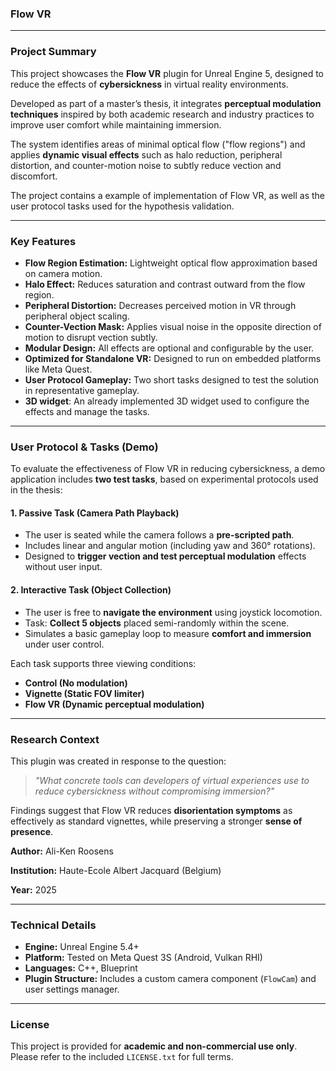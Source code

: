 ### Flow VR

---

### Project Summary

This project showcases the **Flow VR** plugin for Unreal Engine 5, designed to reduce the effects of **cybersickness** in virtual reality environments.

Developed as part of a master’s thesis, it integrates **perceptual modulation techniques** inspired by both academic research and industry practices to improve user comfort while maintaining immersion.

The system identifies areas of minimal optical flow ("flow regions") and applies **dynamic visual effects** such as halo reduction, peripheral distortion, and counter-motion noise to subtly reduce vection and discomfort.

The project contains a example of implementation of Flow VR, as well as the user protocol tasks used for the hypothesis validation.

---

### Key Features

* **Flow Region Estimation:** Lightweight optical flow approximation based on camera motion.
* **Halo Effect:** Reduces saturation and contrast outward from the flow region.
* **Peripheral Distortion:** Decreases perceived motion in VR through peripheral object scaling.
* **Counter-Vection Mask:** Applies visual noise in the opposite direction of motion to disrupt vection subtly.
* **Modular Design:** All effects are optional and configurable by the user.
* **Optimized for Standalone VR:** Designed to run on embedded platforms like Meta Quest.
* **User Protocol Gameplay:** Two short tasks designed to test the solution in representative gameplay.
* **3D widget**: An already implemented 3D widget used to configure the effects and manage the tasks.

---

### User Protocol & Tasks (Demo)

To evaluate the effectiveness of Flow VR in reducing cybersickness, a demo application includes **two test tasks**, based on experimental protocols used in the thesis:

#### 1. **Passive Task (Camera Path Playback)**

* The user is seated while the camera follows a **pre-scripted path**.
* Includes linear and angular motion (including yaw and 360° rotations).
* Designed to **trigger vection and test perceptual modulation** effects without user input.

#### 2. **Interactive Task (Object Collection)**

* The user is free to **navigate the environment** using joystick locomotion.
* Task: **Collect 5 objects** placed semi-randomly within the scene.
* Simulates a basic gameplay loop to measure **comfort and immersion** under user control.

Each task supports three viewing conditions:

* **Control (No modulation)**
* **Vignette (Static FOV limiter)**
* **Flow VR (Dynamic perceptual modulation)**

---

### Research Context

This plugin was created in response to the question:

> *"What concrete tools can developers of virtual experiences use to reduce cybersickness without compromising immersion?"*

Findings suggest that Flow VR reduces **disorientation symptoms** as effectively as standard vignettes, while preserving a stronger **sense of presence**.

**Author:** Ali-Ken Roosens

**Institution:** Haute-Ecole Albert Jacquard (Belgium)

**Year:** 2025

---

### Technical Details

* **Engine:** Unreal Engine 5.4+
* **Platform:** Tested on Meta Quest 3S (Android, Vulkan RHI)
* **Languages:** C++, Blueprint
* **Plugin Structure:** Includes a custom camera component (`FlowCam`) and user settings manager.

---

### License

This project is provided for **academic and non-commercial use only**. Please refer to the included `LICENSE.txt` for full terms.
